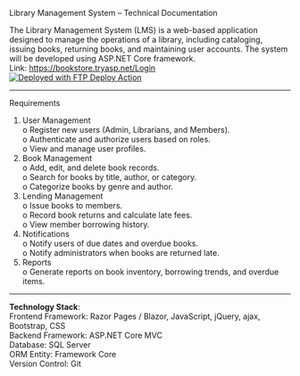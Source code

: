 
Library Management System – Technical Documentation

The Library Management System (LMS) is a web-based application designed to manage the operations of a library, including cataloging, issuing books, returning books, and maintaining user accounts. The system will be developed using ASP.NET Core framework.
<br>
Link: https://bookstore.tryasp.net/Login <br/>
[<img alt="Deployed with FTP Deploy Action" src="https://img.shields.io/badge/Deployed With-FTP DEPLOY ACTION-%3CCOLOR%3E?style=for-the-badge&color=0077b6">](https://github.com/SamKirkland/FTP-Deploy-Action)
________________________________________ 

Requirements <br>
1.  User Management<br>
    o Register new users (Admin, Librarians, and Members).<br>
    o Authenticate and authorize users based on roles.<br>
    o View and manage user profiles.<br>
2.  Book Management<br>
    o Add, edit, and delete book records.<br>
    o Search for books by title, author, or category.<br>
    o Categorize books by genre and author.<br>
3.  Lending Management<br>
    o Issue books to members.<br>
    o Record book returns and calculate late fees.<br>
    o View member borrowing history.<br>
4.  Notifications<br>
    o Notify users of due dates and overdue books.<br>
    o Notify administrators when books are returned late.<br>
5.  Reports<br>
    o Generate reports on book inventory, borrowing trends, and overdue items.<br>

________________________________________
**Technology Stack**: <br>
Frontend Framework: Razor Pages / Blazor, JavaScript, jQuery, ajax, Bootstrap, CSS <br>
Backend Framework: ASP.NET Core MVC <br>
Database: SQL Server <br>
ORM Entity: Framework Core <br>
Version Control: Git <br>
